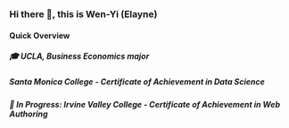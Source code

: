 ### Hi there 👋, this is Wen-Yi (Elayne)

#### Quick Overview
##### 🎓 UCLA, Business Economics major
##### Santa Monica College - Certificate of Achievement in Data Science
##### 📖 In Progress: Irvine Valley College - Certificate of Achievement in Web Authoring

<!--
**elayswew/elayswew** is a ✨ _special_ ✨ repository because its `README.md` (this file) appears on your GitHub profile.



